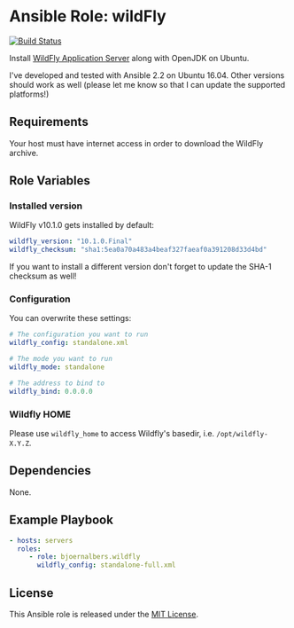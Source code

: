# Ansible Role: wildFly

[![Build Status](https://travis-ci.org/bjoernalbers/ansible-role-wildfly.svg?branch=master)](https://travis-ci.org/bjoernalbers/ansible-role-wildfly)

Install [WildFly Application Server](http://wildfly.org) along with OpenJDK on
Ubuntu.

I've developed and tested with Ansible 2.2 on Ubuntu 16.04.
Other versions should work as well (please let me know so that I can update the
supported platforms!)


## Requirements

Your host must have internet access in order to download the WildFly archive.


## Role Variables

### Installed version

WildFly v10.1.0 gets installed by default:

```yaml
wildfly_version: "10.1.0.Final"
wildfly_checksum: "sha1:5ea0a70a483a4beaf327faeaf0a391208d33d4bd"
```

If you want to install a different version don't forget to update the SHA-1
checksum as well!

### Configuration

You can overwrite these settings:

```yaml
# The configuration you want to run
wildfly_config: standalone.xml

# The mode you want to run
wildfly_mode: standalone

# The address to bind to
wildfly_bind: 0.0.0.0
```

### Wildfly HOME

Please use `wildfly_home` to access Wildfly's basedir, i.e.
`/opt/wildfly-X.Y.Z`.


## Dependencies

None.


## Example Playbook

```yaml
- hosts: servers
  roles:
     - role: bjoernalbers.wildfly
       wildfly_config: standalone-full.xml
```


## License

This Ansible role is released under the [MIT License](LICENSE.txt).
